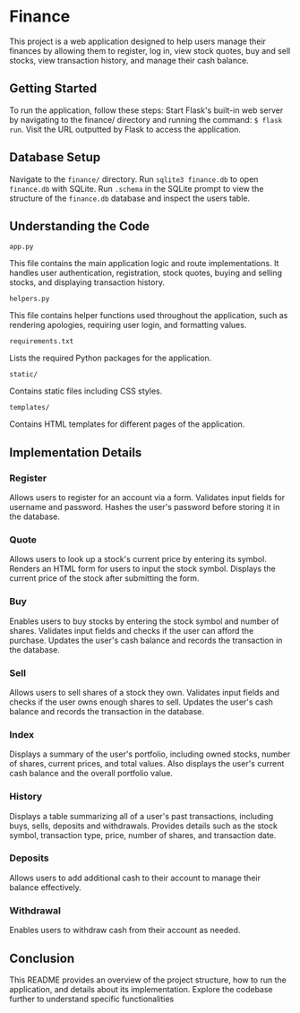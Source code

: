 # Finance
This project is a web application designed to help users manage their finances by allowing them to register, log in, view stock quotes, buy and sell stocks, view transaction history, and manage their cash balance.

## Getting Started
To run the application, follow these steps:
Start Flask's built-in web server by navigating to the finance/ directory and running the command:
`$ flask run`.
Visit the URL outputted by Flask to access the application.

## Database Setup
Navigate to the `finance/` directory.
Run `sqlite3 finance.db` to open `finance.db` with SQLite.
Run `.schema` in the SQLite prompt to view the structure of the `finance.db` database and inspect the users table.

## Understanding the Code
`app.py`

This file contains the main application logic and route implementations.
It handles user authentication, registration, stock quotes, buying and selling stocks, and displaying transaction history.

`helpers.py`

This file contains helper functions used throughout the application, such as rendering apologies, requiring user login, and formatting values.

`requirements.txt`

Lists the required Python packages for the application.

`static/`

Contains static files including CSS styles.

`templates/`

Contains HTML templates for different pages of the application.

## Implementation Details
### Register
Allows users to register for an account via a form.
Validates input fields for username and password.
Hashes the user's password before storing it in the database.
### Quote
Allows users to look up a stock's current price by entering its symbol.
Renders an HTML form for users to input the stock symbol.
Displays the current price of the stock after submitting the form.
### Buy
Enables users to buy stocks by entering the stock symbol and number of shares.
Validates input fields and checks if the user can afford the purchase.
Updates the user's cash balance and records the transaction in the database.
### Sell
Allows users to sell shares of a stock they own.
Validates input fields and checks if the user owns enough shares to sell.
Updates the user's cash balance and records the transaction in the database.
### Index
Displays a summary of the user's portfolio, including owned stocks, number of shares, current prices, and total values.
Also displays the user's current cash balance and the overall portfolio value.
### History
Displays a table summarizing all of a user's past transactions, including buys, sells, deposits and withdrawals.
Provides details such as the stock symbol, transaction type, price, number of shares, and transaction date.
### Deposits
Allows users to add additional cash to their account to manage their balance effectively.
### Withdrawal
Enables users to withdraw cash from their account as needed.

## Conclusion
This README provides an overview of the project structure, how to run the application, and details about its implementation. Explore the codebase further to understand specific functionalities